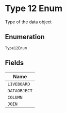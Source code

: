 
# Type 12 Enum

Type of the data object

## Enumeration

`Type12Enum`

## Fields

| Name |
|  --- |
| `LIVEBOARD` |
| `DATAOBJECT` |
| `COLUMN` |
| `JOIN` |

